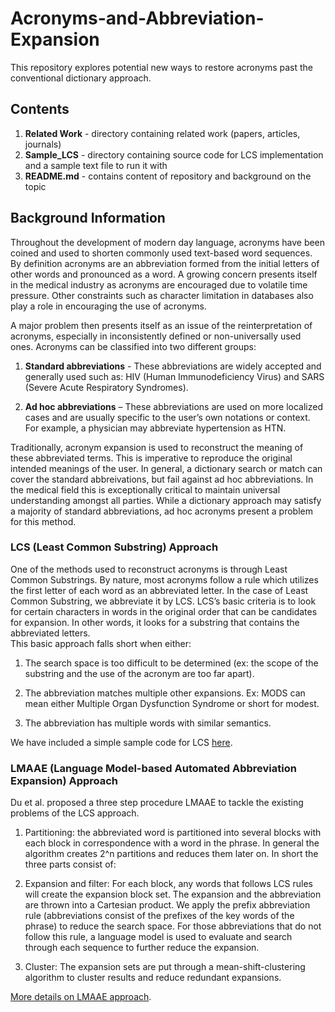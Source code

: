 # Acronyms-and-Abbreviation-Expansion
This repository explores potential new ways to restore acronyms past the conventional dictionary approach. 


## Contents
1. **Related Work** - directory containing related work (papers, articles, journals)
1. **Sample_LCS** - directory containing source code for LCS implementation and a sample text file to run it with
1. **README.md** - contains content of repository and background on the topic 

## Background Information
Throughout the development of modern day language, acronyms have been coined and used to shorten commonly used text-based word sequences. By definition acronyms are an abbreviation formed from the initial letters of other words and pronounced as a word. A growing concern presents itself in the medical industry as acronyms are encouraged due to volatile time pressure. Other constraints such as character limitation in databases also play a role in encouraging the use of acronyms. 

A major problem then presents itself as an issue of the reinterpretation of acronyms, especially in inconsistently defined or non-universally used ones.  Acronyms can be classified into two different groups:

1. **Standard abbreviations** - These abbreviations are widely accepted and generally used such as: HIV (Human Immunodeficiency Virus) and SARS (Severe Acute Respiratory Syndromes). 

1. **Ad hoc abbreviations** – These abbreviations are used on more localized cases and are usually specific to the user’s own notations or context. For example, a physician may abbreviate hypertension as HTN. 

Traditionally, acronym expansion is used to reconstruct the meaning of these abbreviated terms. This is imperative to reproduce the original intended meanings of the user. In general, a dictionary search or match can cover the standard abbreivations, but fail against ad hoc abbreviations. In the medical field this is exceptionally critical to maintain universal understanding amongst all parties. While a dictionary approach may satisfy a majority of standard abbreviations, ad hoc acronyms present a problem for this method. 

### LCS (Least Common Substring) Approach 
One of the methods used to reconstruct acronyms is through Least Common Substrings. By nature, most acronyms follow a rule which utilizes the first letter of each word as an abbreviated letter. In the case of Least Common Substring, we abbreviate it by LCS. LCS’s basic criteria is to look for certain characters in words in the original order that can be candidates for expansion. In other words, it looks for a substring that contains the abbreviated letters.  
This basic approach falls short when either:

1. The search space is too difficult to be determined (ex: the scope of the substring and the use of the acronym are too far apart).

1. The abbreviation matches multiple other expansions. 
Ex: MODS can mean either Multiple Organ Dysfunction Syndrome or short for modest. 

1. The abbreviation has multiple words with similar semantics.

We have included a simple sample code for LCS [here](https://github.com/choiv/Acronyms-and-Abbreviation-Expansion/tree/master/Sample_LCS).

### LMAAE (Language Model-based Automated Abbreviation Expansion) Approach
Du et al. proposed a three step procedure LMAAE to tackle the existing problems of the LCS approach. 

1. Partitioning: the abbreviated word is partitioned into several blocks with each block in correspondence with a word in the phrase. In general the algorithm creates 2^n partitions and reduces them later on. In short the three parts consist of: 

1. Expansion and filter: For each block, any words that follows LCS rules will create the expansion block set. The expansion and the abbreviation are thrown into a Cartesian product. We apply the prefix abbreviation rule (abbreviations consist of the prefixes of the key words of the phrase) to reduce the search space.  For those abbreviations that do not follow this rule, a language model is used to evaluate and search through each sequence to further reduce the expansion. 

1. Cluster: The expansion sets are put through a mean-shift-clustering algorithm to cluster results and reduce redundant expansions.  


[More details on LMAAE approach](https://github.com/choiv/Acronyms-and-Abbreviation-Expansion/blob/master/Related%20Work/FGCSbiomedicaldataanalysis.pdf). 

